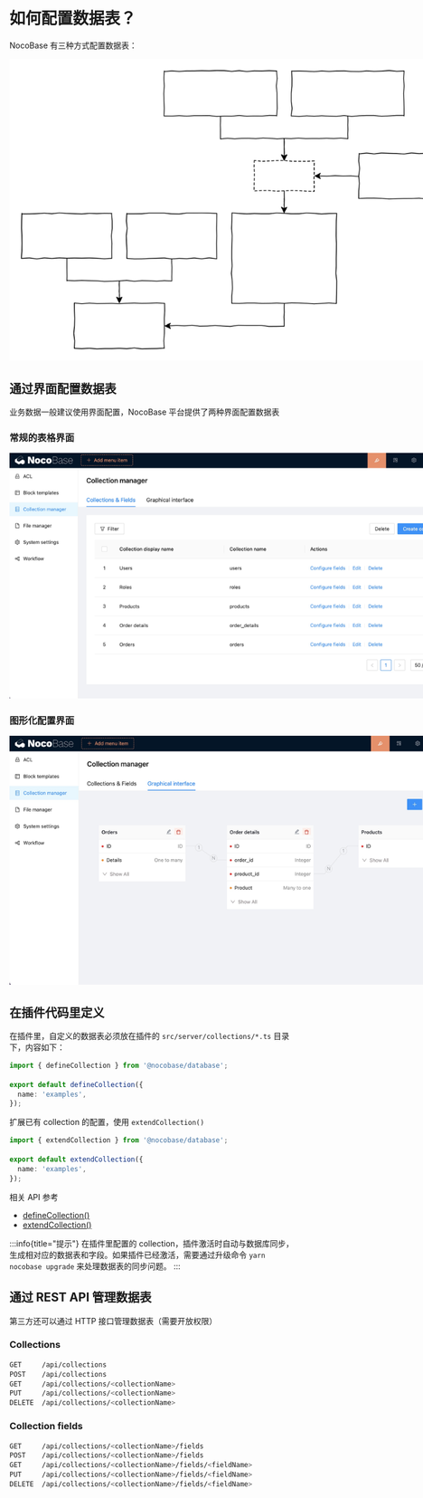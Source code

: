 # 如何配置数据表？

NocoBase 有三种方式配置数据表：

<img src="./cm.svg" style="max-width: 800px;" />

## 通过界面配置数据表

业务数据一般建议使用界面配置，NocoBase 平台提供了两种界面配置数据表

### 常规的表格界面

<img src="./table.jpg" style="max-width: 800px;" />

### 图形化配置界面

<img src="./graph.jpg" style="max-width: 800px;" />

## 在插件代码里定义

在插件里，自定义的数据表必须放在插件的 `src/server/collections/*.ts` 目录下，内容如下：

```ts
import { defineCollection } from '@nocobase/database';

export default defineCollection({
  name: 'examples',
});
```

扩展已有 collection 的配置，使用 `extendCollection()`

```ts
import { extendCollection } from '@nocobase/database';

export default extendCollection({
  name: 'examples',
});
```

相关 API 参考

- [defineCollection()](/api/database#definecollection)
- [extendCollection()](/api/database#extendcollection)

:::info{title="提示"}
在插件里配置的 collection，插件激活时自动与数据库同步，生成相对应的数据表和字段。如果插件已经激活，需要通过升级命令 `yarn nocobase upgrade` 来处理数据表的同步问题。
:::

## 通过 REST API 管理数据表

第三方还可以通过 HTTP 接口管理数据表（需要开放权限）

### Collections

```bash
GET     /api/collections
POST    /api/collections
GET     /api/collections/<collectionName>
PUT     /api/collections/<collectionName>
DELETE  /api/collections/<collectionName>
```

### Collection fields

```bash
GET     /api/collections/<collectionName>/fields
POST    /api/collections/<collectionName>/fields
GET     /api/collections/<collectionName>/fields/<fieldName>
PUT     /api/collections/<collectionName>/fields/<fieldName>
DELETE  /api/collections/<collectionName>/fields/<fieldName>
```
